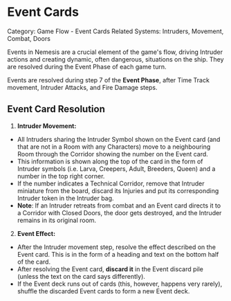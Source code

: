 # Event Cards

Category: Game Flow - Event Cards
Related Systems: Intruders, Movement, Combat, Doors

Events in Nemesis are a crucial element of the game's flow, driving Intruder actions and creating dynamic, often dangerous, situations on the ship. They are resolved during the Event Phase of each game turn.

Events are resolved during step 7 of the **Event Phase**, after Time Track movement, Intruder Attacks, and Fire Damage steps.

## Event Card Resolution

1. **Intruder Movement:**

- All Intruders sharing the Intruder Symbol shown on the Event card (and that are not in a Room with any Characters) move to a neighbouring Room through the Corridor showing the number on the Event card.
- This information is shown along the top of the card in the form of Intruder symbols (i.e. Larva, Creepers, Adult, Breeders, Queen) and a number in the top right corner.
- If the number indicates a Technical Corridor, remove that Intruder miniature from the board, discard its Injuries and put its corresponding Intruder token in the Intruder bag.
- **Note**: If an Intruder retreats from combat and an Event card directs it to a Corridor with Closed Doors, the door gets destroyed, and the Intruder remains in its original room.

2. **Event Effect:**

- After the Intruder movement step, resolve the effect described on the Event card. This is in the form of a heading and text on the bottom half of the card.
- After resolving the Event card, **discard it** in the Event discard pile (unless the text on the card says differently).
- If the Event deck runs out of cards (this, however, happens very rarely), shuffle the discarded Event cards to form a new Event deck.
